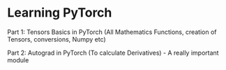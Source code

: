 # Learning PyTorch

Part 1: Tensors Basics in PyTorch (All Mathematics Functions, creation of Tensors, conversions, Numpy etc)

Part 2: Autograd in PyTorch (To calculate Derivatives) - A really important module
